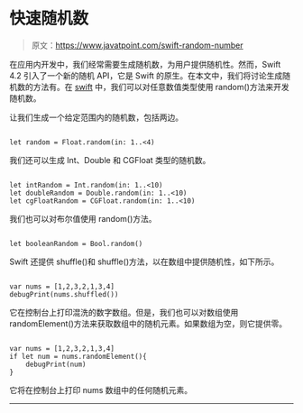 # 快速随机数

> 原文：<https://www.javatpoint.com/swift-random-number>

在应用内开发中，我们经常需要生成随机数，为用户提供随机性。然而，Swift 4.2 引入了一个新的随机 API，它是 Swift 的原生。在本文中，我们将讨论生成随机数的方法有。在 [swift](https://www.javatpoint.com/swift-tutorial) 中，我们可以对任意数值类型使用 random()方法来开发随机数。

让我们生成一个给定范围内的随机数，包括两边。

```

let random = Float.random(in: 1..<4)

```

我们还可以生成 Int、Double 和 CGFloat 类型的随机数。

```

let intRandom = Int.random(in: 1..<10)
let doubleRandom = Double.random(in: 1..<10)
let cgFloatRandom = CGFloat.random(in: 1..<10)

```

我们也可以对布尔值使用 random()方法。

```

let booleanRandom = Bool.random()

```

Swift 还提供 shuffle()和 shuffle()方法，以在数组中提供随机性，如下所示。

```

var nums = [1,2,3,2,1,3,4]
debugPrint(nums.shuffled())

```

它在控制台上打印混洗的数字数组。但是，我们也可以对数组使用 randomElement()方法来获取数组中的随机元素。如果数组为空，则它提供零。

```

var nums = [1,2,3,2,1,3,4]
if let num = nums.randomElement(){
    debugPrint(num)
}

```

它将在控制台上打印 nums 数组中的任何随机元素。

* * *